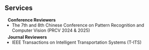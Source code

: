 ## Services

<h4 style="margin:0 10px 0;">Conference Reviewers</h4>

<ul style="margin:0 0 5px;">
  <li>The 7th and 8th Chinese Conference on Pattern Recognition and Computer Vision (PRCV 2024 & 2025)</li>
</ul>

<h4 style="margin:0 10px 0;">Journal Reviewers</h4>

<ul style="margin:0 0 20px;">
  <li>IEEE Transactions on Intelligent Transportation Systems (T-ITS)</li>
</ul>
